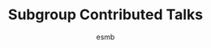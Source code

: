 ---
layout: group
author: esmb
day: "Monday"
group: "CT1"
title: "Subgroup Contributed Talks"
subgroup: "MEPI"
author1: "Vijay Pal Bajiya"
author2: "Evan Mitchell"
author3: "Jeremy D'Silva"
inst1: "Rajasthan University"
inst2: "Western University"
inst3: "University of Michigan / Stanford University"
title1: "The Impacts of Awareness and Medical Resources on Multi-group SIR Epidemic Model"
title2: "The Effect of Host Prophylactic Behaviour on Pathogen Evolution"
title3: "Identifiability of linear compartmental models of infectious disease transmission"
abstract1: "When an infectious disease occurs and spreads in a community, then the government department of disease control tries every conceivable afford to avoid and prevent disease transmission. The treatment of infective individuals is a signficant method to reduce infection risk and control the spreads of infectious diseases. In this work, we propose an SIR multi-group epidemic model with the awareness of susceptible population and saturated treatment function, which describes the effects of the availability of medical resources for treatment. We assume that treatment of the infected individuals of a group is affected by the medical resources for the treatment of each group. The basic reproduction number R0 is computed. The local and global stability of equilibrium has been determined in the term of R0 and availability of medical resources for treatment. The occurrence of backward bifurcation have been discussed at R0 = 1 and the existence of multiple endemic equilibria when R0 < 1: The global stability of unique endemic equilibrium has been showed with help of some graph-theoretic techniques when R0 > 1: Finally, numerical simulations of the system are also presented in various cases to support and counterpart the obtained theoretical results. We discussed the impacts of the awareness of the susceptible population and the availability of medical resources for treatment in every group on the epidemic size of each group." 
abstract2: "Much work has considered the evolution of pathogens, but little is known about how they respond to changes in host behaviour. We build a model of sublethal disease effects where hosts are able to choose to engage in prophylactic measures that reduce the likelihood of disease transmission (e.g., hand washing, social distancing). This choice is mediated by utility costs and benefits associated with prophylaxis, and the fraction of hosts engaged in prophylaxis is also affected by population dynamics. When prophylactic host behaviour occurs, we find that the level of pathogen host exploitation is reduced, by the action of selection, relative to the level that would otherwise be predicted in the absence of prophylaxis. Our work emphasizes the significance of the transmission-recovery trade-off faced by the pathogen and the ability of the pathogen to influence host prophylactic behaviour."
abstract3: "Successful parameter estimation for mathematical models generally requires that the estimated parameters are unique. The property of unique estimates for a given output trajectory is called structural identifiability: a system is globally (resp. locally) structurally identifiable if the map from parameters to output trajectories is injective (resp. has finite fibers). Identifiability is especially important for infectious diesease models, since the parameter estimates are used for generating predictions and comparing outbreak intervention strategies. In this paper, we apply differential algebra techniques to study the structural identifiability of multistage infectious disease models (generalizations of the $SEIR$ model with multiple $I$ stages). We prove that these models are not structurally identifiable from incidence data, and we determine the rational functions of parameters that can be estimated from incidence data, called identifiable combinations, for the case where each $I$ stage has equal duration. We conjecture the identifiable combinations of the general model; we provide computational evidence for the conjecture and verify it for models with 2 infectious stages."
---